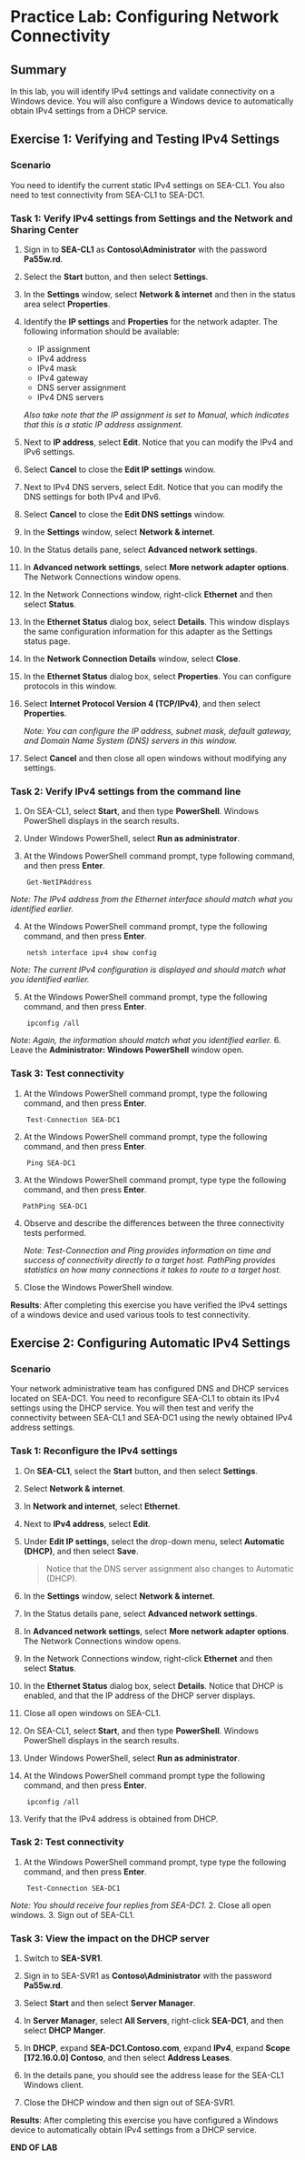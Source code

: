 # Practice Lab: Configuring Network Connectivity

## Summary

In this lab, you will identify IPv4 settings and validate connectivity on a Windows device. You will also configure a Windows device to automatically obtain IPv4 settings from a DHCP service.

## Exercise 1: Verifying and Testing IPv4 Settings

### Scenario

You need to identify the current static IPv4 settings on SEA-CL1. You also need to test connectivity from SEA-CL1 to SEA-DC1.

### Task 1: Verify IPv4 settings from Settings and the Network and Sharing Center

1. Sign in to **SEA-CL1** as **Contoso\\Administrator** with the password **Pa55w.rd**.

2. Select the **Start** button, and then select **Settings**.

3. In the **Settings** window, select **Network & internet** and then in the status area select **Properties**.

4. Identify the **IP settings** and **Properties** for the network adapter. The following information should be available:

   - IP assignment
   - IPv4 address
   - IPv4 mask
   - IPv4 gateway
   - DNS server assignment
   - IPv4 DNS servers

   *Also take note that the IP assignment is set to Manual, which indicates that this is a static IP address assignment.*

5. Next to **IP address**, select **Edit**. Notice that you can modify the IPv4 and IPv6 settings.

6. Select **Cancel** to close the **Edit IP settings** window.

7. Next to IPv4 DNS servers, select Edit. Notice that you can modify the DNS settings for both IPv4 and IPv6.

8. Select **Cancel** to close the **Edit DNS settings** window.

9. In the **Settings** window, select **Network & internet**.

10. In the Status details pane, select **Advanced network settings**. 

11. In **Advanced network settings**, select **More network adapter options**. The Network Connections window opens.

12. In the Network Connections window, right-click **Ethernet** and then select **Status**.

13. In the **Ethernet Status** dialog box, select **Details**. This window displays the same configuration information for this adapter as the Settings status page.

14. In the **Network Connection Details** window, select **Close**.

15. In the **Ethernet Status** dialog box, select **Properties**. You can configure protocols in this window.

16. Select **Internet Protocol Version 4 (TCP/IPv4)**, and then select **Properties**.

    _Note: You can configure the IP address, subnet mask, default gateway, and Domain Name System (DNS) servers in this window._

17. Select **Cancel** and then close all open windows without modifying any settings.

### Task 2: Verify IPv4 settings from the command line

1. On SEA-CL1, select **Start**, and then type **PowerShell**. Windows PowerShell displays in the search results.

2. Under Windows PowerShell, select **Run as administrator**.

3. At the Windows PowerShell command prompt, type following command, and then press **Enter**.

```
    Get-NetIPAddress
```

_Note: The IPv4 address from the Ethernet interface should match what you identified earlier._

4. At the Windows PowerShell command prompt, type the following command, and then press **Enter**.

```
    netsh interface ipv4 show config
```

_Note: The current IPv4 configuration is displayed and should match what you identified earlier._

5. At the Windows PowerShell command prompt, type the following command, and then press **Enter**.

```
    ipconfig /all
```

_Note: Again, the information should match what you identified earlier._
6. Leave the **Administrator: Windows PowerShell** window open.

### Task 3: Test connectivity

1. At the Windows PowerShell command prompt, type the following command, and then press **Enter**.

```
    Test-Connection SEA-DC1
```

2. At the Windows PowerShell command prompt, type the following command, and then press **Enter**.

```
    Ping SEA-DC1
```

3. At the Windows PowerShell command prompt, type type the following command, and then press **Enter**.

```
   PathPing SEA-DC1
```

4. Observe and describe the differences between the three connectivity tests performed.

   _Note: Test-Connection and Ping provides information on time and success of connectivity directly to a target host. PathPing provides statistics on how many connections it takes to route to a target host._

5. Close the Windows PowerShell window.

**Results**: After completing this exercise you have verified the IPv4 settings of a windows device and used various tools to test connectivity.

## Exercise 2: Configuring Automatic IPv4 Settings

### Scenario

Your network administrative team has configured DNS and DHCP services located on SEA-DC1. You need to reconfigure SEA-CL1 to obtain its IPv4 settings using the DHCP service. You will then test and verify the connectivity between SEA-CL1 and SEA-DC1 using the newly obtained IPv4 address settings.

### Task 1: Reconfigure the IPv4 settings

1. On **SEA-CL1**, select the **Start** button, and then select **Settings**.

2. Select **Network & internet**.

3. In **Network and internet**, select **Ethernet**.

4. Next to **IPv4 address**, select **Edit**.

5. Under **Edit IP settings**, select the drop-down menu, select **Automatic (DHCP)**, and then select **Save**.

   > Notice that the DNS server assignment also changes to Automatic (DHCP).

6. In the **Settings** window, select **Network & internet**.

7. In the Status details pane, select **Advanced network settings**. 

8. In **Advanced network settings**, select **More network adapter options**. The Network Connections window opens.

9. In the Network Connections window, right-click **Ethernet** and then select **Status**.

10. In the **Ethernet Status** dialog box, select **Details**. Notice that DHCP is enabled, and that the IP address of the DHCP server displays.

11. Close all open windows on SEA-CL1.

12. On SEA-CL1, select **Start**, and then type **PowerShell**. Windows PowerShell displays in the search results.

13. Under Windows PowerShell, select **Run as administrator**.

14. At the Windows PowerShell command prompt type the following command, and then press **Enter**.

```
    ipconfig /all
```

13. Verify that the IPv4 address is obtained from DHCP.

### Task 2: Test connectivity

1. At the Windows PowerShell command prompt, type type the following command, and then press **Enter**.

```
    Test-Connection SEA-DC1
```

_Note: You should receive four replies from SEA-DC1._
2. Close all open windows.
3. Sign out of SEA-CL1.

### Task 3: View the impact on the DHCP server

1. Switch to **SEA-SVR1**.

2. Sign in to SEA-SVR1 as **Contoso\\Administrator** with the password **Pa55w.rd**.

3. Select **Start** and then select **Server Manager**.

4. In **Server Manager**, select **All Servers**, right-click **SEA-DC1**, and then select **DHCP Manger**.

5. In **DHCP**, expand **SEA-DC1.Contoso.com**, expand **IPv4**, expand **Scope [172.16.0.0] Contoso**, and then select **Address Leases**.

6. In the details pane, you should see the address lease for the SEA-CL1 Windows client.

7. Close the DHCP window and then sign out of SEA-SVR1.

**Results**: After completing this exercise you have configured a Windows device to automatically obtain IPv4 settings from a DHCP service.

**END OF LAB**
